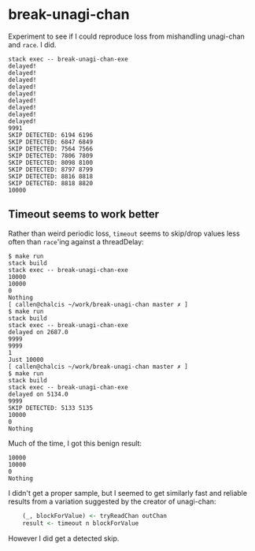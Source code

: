 # break-unagi-chan

Experiment to see if I could reproduce loss from mishandling unagi-chan and `race`. I did.

```
stack exec -- break-unagi-chan-exe
delayed!
delayed!
delayed!
delayed!
delayed!
delayed!
delayed!
delayed!
delayed!
9991
SKIP DETECTED: 6194 6196
SKIP DETECTED: 6847 6849
SKIP DETECTED: 7564 7566
SKIP DETECTED: 7806 7809
SKIP DETECTED: 8098 8100
SKIP DETECTED: 8797 8799
SKIP DETECTED: 8816 8818
SKIP DETECTED: 8818 8820
10000
````

## Timeout seems to work better

Rather than weird periodic loss, `timeout` seems to skip/drop values less often than `race`'ing against a threadDelay:

```
$ make run
stack build
stack exec -- break-unagi-chan-exe
10000
10000
0
Nothing
[ callen@chalcis ~/work/break-unagi-chan master ✗ ]
$ make run
stack build
stack exec -- break-unagi-chan-exe
delayed on 2687.0
9999
9999
1
Just 10000
[ callen@chalcis ~/work/break-unagi-chan master ✗ ]
$ make run
stack build
stack exec -- break-unagi-chan-exe
delayed on 5134.0
9999
SKIP DETECTED: 5133 5135
10000
0
Nothing
```

Much of the time, I got this benign result:

```
10000
10000
0
Nothing
```

I didn't get a proper sample, but I seemed to get similarly fast and reliable results from a variation suggested by the creator of unagi-chan:

```haskell
    (_, blockForValue) <- tryReadChan outChan
    result <- timeout n blockForValue
```

However I did get a detected skip.
